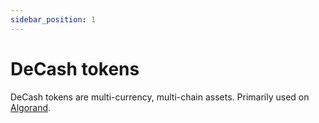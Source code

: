 ```yaml
---
sidebar_position: 1
---
```


# DeCash tokens

DeCash tokens are multi-currency, multi-chain assets. Primarily used on [Algorand](./algorand/usage).